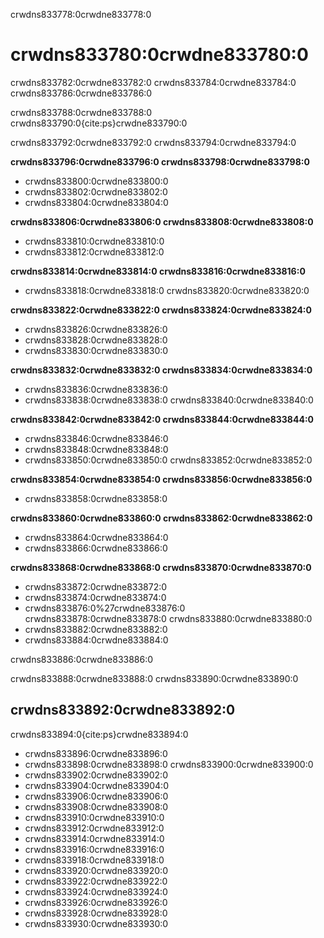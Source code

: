 crwdns833778:0crwdne833778:0
# crwdns833780:0crwdne833780:0

crwdns833782:0crwdne833782:0 crwdns833784:0crwdne833784:0 crwdns833786:0crwdne833786:0

crwdns833788:0crwdne833788:0 crwdns833790:0{cite:ps}crwdne833790:0

crwdns833792:0crwdne833792:0 crwdns833794:0crwdne833794:0

**crwdns833796:0crwdne833796:0 crwdns833798:0crwdne833798:0**

* crwdns833800:0crwdne833800:0
* crwdns833802:0crwdne833802:0
* crwdns833804:0crwdne833804:0

**crwdns833806:0crwdne833806:0 crwdns833808:0crwdne833808:0**

* crwdns833810:0crwdne833810:0
* crwdns833812:0crwdne833812:0

**crwdns833814:0crwdne833814:0 crwdns833816:0crwdne833816:0**

* crwdns833818:0crwdne833818:0 crwdns833820:0crwdne833820:0

**crwdns833822:0crwdne833822:0 crwdns833824:0crwdne833824:0**

* crwdns833826:0crwdne833826:0
* crwdns833828:0crwdne833828:0
* crwdns833830:0crwdne833830:0

**crwdns833832:0crwdne833832:0 crwdns833834:0crwdne833834:0**

* crwdns833836:0crwdne833836:0
* crwdns833838:0crwdne833838:0 crwdns833840:0crwdne833840:0

**crwdns833842:0crwdne833842:0 crwdns833844:0crwdne833844:0**

* crwdns833846:0crwdne833846:0
* crwdns833848:0crwdne833848:0
* crwdns833850:0crwdne833850:0 crwdns833852:0crwdne833852:0

**crwdns833854:0crwdne833854:0 crwdns833856:0crwdne833856:0**

* crwdns833858:0crwdne833858:0

**crwdns833860:0crwdne833860:0 crwdns833862:0crwdne833862:0**

* crwdns833864:0crwdne833864:0
* crwdns833866:0crwdne833866:0

**crwdns833868:0crwdne833868:0 crwdns833870:0crwdne833870:0**

* crwdns833872:0crwdne833872:0
* crwdns833874:0crwdne833874:0
* crwdns833876:0%27crwdne833876:0 crwdns833878:0crwdne833878:0 crwdns833880:0crwdne833880:0
* crwdns833882:0crwdne833882:0
* crwdns833884:0crwdne833884:0

crwdns833886:0crwdne833886:0

crwdns833888:0crwdne833888:0 crwdns833890:0crwdne833890:0


## crwdns833892:0crwdne833892:0

crwdns833894:0{cite:ps}crwdne833894:0

* crwdns833896:0crwdne833896:0
* crwdns833898:0crwdne833898:0 crwdns833900:0crwdne833900:0
* crwdns833902:0crwdne833902:0
* crwdns833904:0crwdne833904:0
* crwdns833906:0crwdne833906:0
* crwdns833908:0crwdne833908:0
* crwdns833910:0crwdne833910:0
* crwdns833912:0crwdne833912:0
* crwdns833914:0crwdne833914:0
* crwdns833916:0crwdne833916:0
* crwdns833918:0crwdne833918:0
* crwdns833920:0crwdne833920:0
* crwdns833922:0crwdne833922:0
* crwdns833924:0crwdne833924:0
* crwdns833926:0crwdne833926:0
* crwdns833928:0crwdne833928:0
* crwdns833930:0crwdne833930:0
